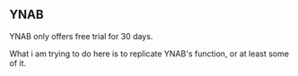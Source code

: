 ## YNAB ##

YNAB only offers free trial for 30 days.

What i am trying to do here is to replicate YNAB's function, or at least some of it.
